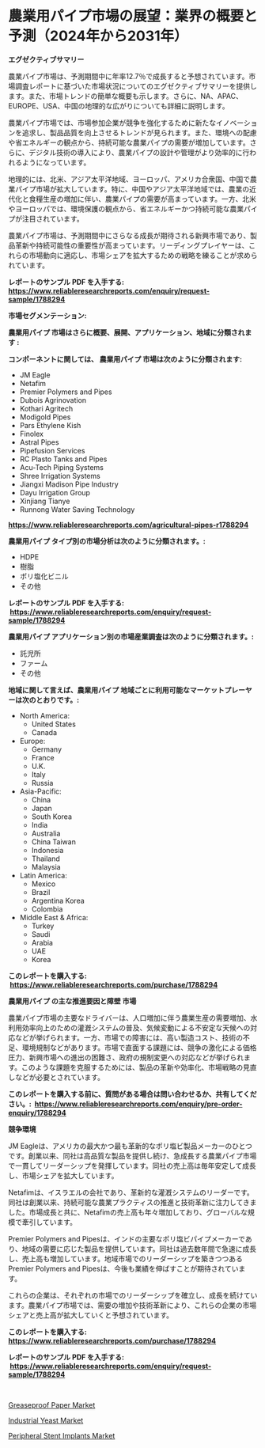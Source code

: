 <p><h1>農業用パイプ市場の展望：業界の概要と予測（2024年から2031年）</h1></p><p><strong>エグゼクティブサマリー</strong></p>
<p><p>農業パイプ市場は、予測期間中に年率12.7％で成長すると予想されています。市場調査レポートに基づいた市場状況についてのエグゼクティブサマリーを提供します。また、市場トレンドの簡単な概要も示します。さらに、NA、APAC、EUROPE、USA、中国の地理的な広がりについても詳細に説明します。</p><p>農業パイプ市場では、市場参加企業が競争を強化するために新たなイノベーションを追求し、製品品質を向上させるトレンドが見られます。また、環境への配慮や省エネルギーの観点から、持続可能な農業パイプの需要が増加しています。さらに、デジタル技術の導入により、農業パイプの設計や管理がより効率的に行われるようになっています。</p><p>地理的には、北米、アジア太平洋地域、ヨーロッパ、アメリカ合衆国、中国で農業パイプ市場が拡大しています。特に、中国やアジア太平洋地域では、農業の近代化と食糧生産の増加に伴い、農業パイプの需要が高まっています。一方、北米やヨーロッパでは、環境保護の観点から、省エネルギーかつ持続可能な農業パイプが注目されています。</p><p>農業パイプ市場は、予測期間中にさらなる成長が期待される新興市場であり、製品革新や持続可能性の重要性が高まっています。リーディングプレイヤーは、これらの市場動向に適応し、市場シェアを拡大するための戦略を練ることが求められています。</p></p>
<p><strong>レポートのサンプル PDF を入手する: <a href="https://www.reliableresearchreports.com/enquiry/request-sample/1788294">https://www.reliableresearchreports.com/enquiry/request-sample/1788294</a></strong></p>
<p><strong>市場セグメンテーション:</strong></p>
<p><strong> 農業用パイプ 市場はさらに概要、展開、アプリケーション、地域に分類されます :</strong></p>
<p><strong>コンポーネントに関しては、 農業用パイプ 市場は次のように分類されます: &nbsp;</strong></p>
<p><ul><li>JM Eagle</li><li>Netafim</li><li>Premier Polymers and Pipes</li><li>Dubois Agrinovation</li><li>Kothari Agritech</li><li>Modigold Pipes</li><li>Pars Ethylene Kish</li><li>Finolex</li><li>Astral Pipes</li><li>Pipefusion Services</li><li>RC Plasto Tanks and Pipes</li><li>Acu-Tech Piping Systems</li><li>Shree Irrigation Systems</li><li>Jiangxi Madison Pipe Industry</li><li>Dayu Irrigation Group</li><li>Xinjiang Tianye</li><li>Runnong Water Saving Technology</li></ul></p>
<p><strong><a href="https://www.reliableresearchreports.com/agricultural-pipes-r1788294">https://www.reliableresearchreports.com/agricultural-pipes-r1788294</a></strong></p>
<p><strong> 農業用パイプ タイプ別の市場分析は次のように分類されます。:</strong></p>
<p><ul><li>HDPE</li><li>樹脂</li><li>ポリ塩化ビニル</li><li>その他</li></ul></p>
<p><strong>レポートのサンプル PDF を入手する: &nbsp;<a href="https://www.reliableresearchreports.com/enquiry/request-sample/1788294">https://www.reliableresearchreports.com/enquiry/request-sample/1788294</a></strong></p>
<p><strong> 農業用パイプ アプリケーション別の市場産業調査は次のように分類されます。:</strong></p>
<p><ul><li>託児所</li><li>ファーム</li><li>その他</li></ul></p>
<p><strong>地域に関して言えば、農業用パイプ 地域ごとに利用可能なマーケットプレーヤーは次のとおりです。:</strong></p>
<p><ul>
    <li>
        North America:
        <ul>
            <li>United States</li>
            <li>Canada</li>
        </ul>
    </li>
    <li>
        Europe:
        <ul>
            <li>Germany</li>
            <li>France</li>
            <li>U.K.</li>
            <li>Italy</li>
            <li>Russia</li>
        </ul>
    </li>
    <li>
        Asia-Pacific:
        <ul>
            <li>China</li>
            <li>Japan</li>
            <li>South Korea</li>
            <li>India</li>
            <li>Australia</li>
            <li>China Taiwan</li>
            <li>Indonesia</li>
            <li>Thailand</li>
            <li>Malaysia</li>
        </ul>
    </li>
    <li>
        Latin America:
        <ul>
            <li>Mexico</li>
            <li>Brazil</li>
            <li>Argentina Korea</li>
            <li>Colombia</li>
        </ul>
    </li>
    <li>
        Middle East & Africa:
        <ul>
            <li>Turkey</li>
            <li>Saudi</li>
            <li>Arabia</li>
            <li>UAE</li>
            <li>Korea</li>
        </ul>
    </li>
    </ul></p>
<p><strong>このレポートを購入する: &nbsp;<a href="https://www.reliableresearchreports.com/purchase/1788294">https://www.reliableresearchreports.com/purchase/1788294</a></strong></p>
<p><strong>農業用パイプ の主な推進要因と障壁 市場</strong></p>
<p><p>農業パイプ市場の主要なドライバーは、人口増加に伴う農業生産の需要増加、水利用効率向上のための灌漑システムの普及、気候変動による不安定な天候への対応などが挙げられます。一方、市場での障害には、高い製造コスト、技術の不足、環境規制などがあります。市場で直面する課題には、競争の激化による価格圧力、新興市場への進出の困難さ、政府の規制変更への対応などが挙げられます。このような課題を克服するためには、製品の革新や効率化、市場戦略の見直しなどが必要とされています。</p></p>
<p><strong>このレポートを購入する前に、質問がある場合は問い合わせるか、共有してください。:&nbsp; <a href="https://www.reliableresearchreports.com/enquiry/pre-order-enquiry/1788294">https://www.reliableresearchreports.com/enquiry/pre-order-enquiry/1788294</a></strong></p>
<p><strong>競争環境</strong></p>
<p><p>JM Eagleは、アメリカの最大かつ最も革新的なポリ塩ビ製品メーカーのひとつです。創業以来、同社は高品質な製品を提供し続け、急成長する農業パイプ市場で一貫してリーダーシップを発揮しています。同社の売上高は毎年安定して成長し、市場シェアを拡大しています。</p><p>Netafimは、イスラエルの会社であり、革新的な灌漑システムのリーダーです。同社は創業以来、持続可能な農業プラクティスの推進と技術革新に注力してきました。市場成長と共に、Netafimの売上高も年々増加しており、グローバルな規模で牽引しています。</p><p>Premier Polymers and Pipesは、インドの主要なポリ塩ビパイプメーカーであり、地域の需要に応じた製品を提供しています。同社は過去数年間で急速に成長し、売上高も増加しています。地域市場でのリーダーシップを築きつつあるPremier Polymers and Pipesは、今後も業績を伸ばすことが期待されています。</p><p>これらの企業は、それぞれの市場でのリーダーシップを確立し、成長を続けています。農業パイプ市場では、需要の増加や技術革新により、これらの企業の市場シェアと売上高が拡大していくと予想されています。</p></p>
<p><strong>このレポートを購入する: &nbsp; <a href="https://www.reliableresearchreports.com/purchase/1788294">https://www.reliableresearchreports.com/purchase/1788294</a></strong></p>
<p><strong>レポートのサンプル PDF を入手する: &nbsp;<a href="https://www.reliableresearchreports.com/enquiry/request-sample/1788294">https://www.reliableresearchreports.com/enquiry/request-sample/1788294</a></strong><strong></strong></p>
<p>&nbsp;</p>
<p><p><a href="https://www.linkedin.com/pulse/analyzing-greaseproof-paper-market-global-industry-perspective-lqe2c?trackingId=24MlmLwRvKyXZzP2XsrcXA%3D%3D">Greaseproof Paper Market</a></p><p><a href="https://www.linkedin.com/pulse/industrial-yeast-market-size-evaluating-its-trends-growth-0ectc?trackingId=ewULRJGMPsDcXOG0zlXMfg%3D%3D">Industrial Yeast Market</a></p><p><a href="https://github.com/Alonsoolds3wq1d81czn8rbol/Market-Research-Report-List-2/blob/main/peripheral-stent-implants-market.md">Peripheral Stent Implants Market</a></p></p>